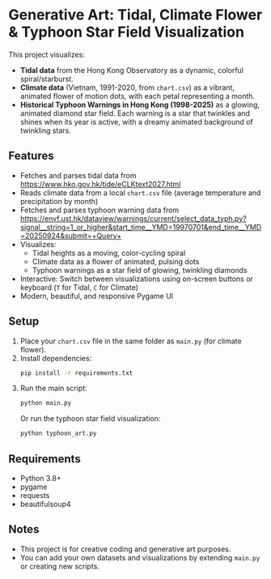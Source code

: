 

# Generative Art: Tidal, Climate Flower & Typhoon Star Field Visualization

This project visualizes:
- **Tidal data** from the Hong Kong Observatory as a dynamic, colorful spiral/starburst.
- **Climate data** (Vietnam, 1991-2020, from `chart.csv`) as a vibrant, animated flower of motion dots, with each petal representing a month.
- **Historical Typhoon Warnings in Hong Kong (1998-2025)** as a glowing, animated diamond star field. Each warning is a star that twinkles and shines when its year is active, with a dreamy animated background of twinkling stars.

## Features
- Fetches and parses tidal data from https://www.hko.gov.hk/tide/eCLKtext2027.html
- Reads climate data from a local `chart.csv` file (average temperature and precipitation by month)
- Fetches and parses typhoon warning data from https://envf.ust.hk/dataview/warnings/current/select_data_typh.py?signal__string=1_or_higher&start_time__YMD=19970701&end_time__YMD=20250924&submit=+Query+
- Visualizes:
  - Tidal heights as a moving, color-cycling spiral
  - Climate data as a flower of animated, pulsing dots
  - Typhoon warnings as a star field of glowing, twinkling diamonds
- Interactive: Switch between visualizations using on-screen buttons or keyboard (`T` for Tidal, `C` for Climate)
- Modern, beautiful, and responsive Pygame UI

## Setup
1. Place your `chart.csv` file in the same folder as `main.py` (for climate flower).
2. Install dependencies:
   ```sh
   pip install -r requirements.txt
   ```
3. Run the main script:
   ```sh
   python main.py
   ```
   Or run the typhoon star field visualization:
   ```sh
   python typhoon_art.py
   ```

## Requirements
- Python 3.8+
- pygame
- requests
- beautifulsoup4

## Notes
- This project is for creative coding and generative art purposes.
- You can add your own datasets and visualizations by extending `main.py` or creating new scripts.
